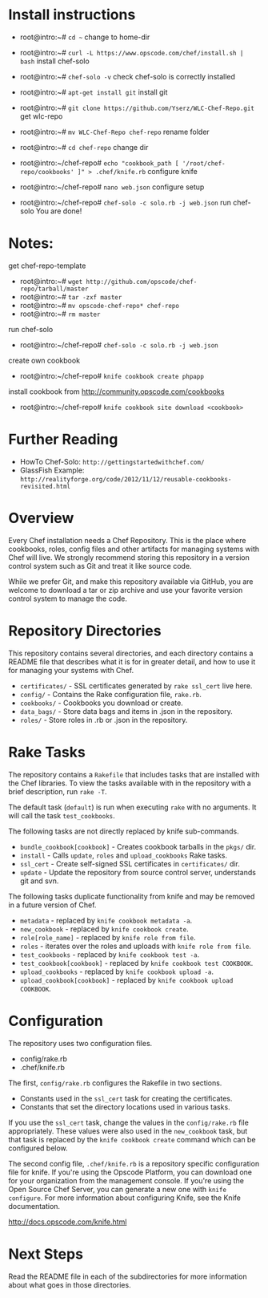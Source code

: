 Install instructions
====================


* root@intro:~# `cd ~`
change to home-dir

* root@intro:~# `curl -L https://www.opscode.com/chef/install.sh | bash`
install chef-solo

* root@intro:~# `chef-solo -v`
check chef-solo is correctly installed

* root@intro:~# `apt-get install git`
install git

* root@intro:~# `git clone https://github.com/Yserz/WLC-Chef-Repo.git`
get wlc-repo

* root@intro:~# `mv WLC-Chef-Repo chef-repo`
rename folder

* root@intro:~# `cd chef-repo`
change dir

* root@intro:~/chef-repo# `echo "cookbook_path [ '/root/chef-repo/cookbooks' ]" > .chef/knife.rb`
configure knife

* root@intro:~/chef-repo# `nano web.json`
configure setup

* root@intro:~/chef-repo# `chef-solo -c solo.rb -j web.json`
run chef-solo
You are done!


Notes:
======

get chef-repo-template
* root@intro:~# `wget http://github.com/opscode/chef-repo/tarball/master`
* root@intro:~# `tar -zxf master`
* root@intro:~# `mv opscode-chef-repo* chef-repo`
* root@intro:~# `rm master`

run chef-solo
* root@intro:~/chef-repo# `chef-solo -c solo.rb -j web.json`

create own cookbook
* root@intro:~/chef-repo# `knife cookbook create phpapp`

install cookbook from http://community.opscode.com/cookbooks
* root@intro:~/chef-repo# `knife cookbook site download <cookbook>`

Further Reading
===============

* HowTo Chef-Solo: `http://gettingstartedwithchef.com/`
* GlassFish Example: `http://realityforge.org/code/2012/11/12/reusable-cookbooks-revisited.html`

Overview
========

Every Chef installation needs a Chef Repository. This is the place where cookbooks, roles, config files and other artifacts for managing systems with Chef will live. We strongly recommend storing this repository in a version control system such as Git and treat it like source code.

While we prefer Git, and make this repository available via GitHub, you are welcome to download a tar or zip archive and use your favorite version control system to manage the code.

Repository Directories
======================

This repository contains several directories, and each directory contains a README file that describes what it is for in greater detail, and how to use it for managing your systems with Chef.

* `certificates/` - SSL certificates generated by `rake ssl_cert` live here.
* `config/` - Contains the Rake configuration file, `rake.rb`.
* `cookbooks/` - Cookbooks you download or create.
* `data_bags/` - Store data bags and items in .json in the repository.
* `roles/` - Store roles in .rb or .json in the repository.

Rake Tasks
==========

The repository contains a `Rakefile` that includes tasks that are installed with the Chef libraries. To view the tasks available with in the repository with a brief description, run `rake -T`.

The default task (`default`) is run when executing `rake` with no arguments. It will call the task `test_cookbooks`.

The following tasks are not directly replaced by knife sub-commands.

* `bundle_cookbook[cookbook]` - Creates cookbook tarballs in the `pkgs/` dir.
* `install` - Calls `update`, `roles` and `upload_cookbooks` Rake tasks.
* `ssl_cert` - Create self-signed SSL certificates in `certificates/` dir.
* `update` - Update the repository from source control server, understands git and svn.

The following tasks duplicate functionality from knife and may be removed in a future version of Chef.

* `metadata` - replaced by `knife cookbook metadata -a`.
* `new_cookbook` - replaced by `knife cookbook create`.
* `role[role_name]` - replaced by `knife role from file`.
* `roles` - iterates over the roles and uploads with `knife role from file`.
* `test_cookbooks` - replaced by `knife cookbook test -a`.
* `test_cookbook[cookbook]` - replaced by `knife cookbook test COOKBOOK`.
* `upload_cookbooks` - replaced by `knife cookbook upload -a`.
* `upload_cookbook[cookbook]` - replaced by `knife cookbook upload COOKBOOK`.

Configuration
=============

The repository uses two configuration files.

* config/rake.rb
* .chef/knife.rb

The first, `config/rake.rb` configures the Rakefile in two sections.

* Constants used in the `ssl_cert` task for creating the certificates.
* Constants that set the directory locations used in various tasks.

If you use the `ssl_cert` task, change the values in the `config/rake.rb` file appropriately. These values were also used in the `new_cookbook` task, but that task is replaced by the `knife cookbook create` command which can be configured below.

The second config file, `.chef/knife.rb` is a repository specific configuration file for knife. If you're using the Opscode Platform, you can download one for your organization from the management console. If you're using the Open Source Chef Server, you can generate a new one with `knife configure`. For more information about configuring Knife, see the Knife documentation.

http://docs.opscode.com/knife.html

Next Steps
==========

Read the README file in each of the subdirectories for more information about what goes in those directories.
